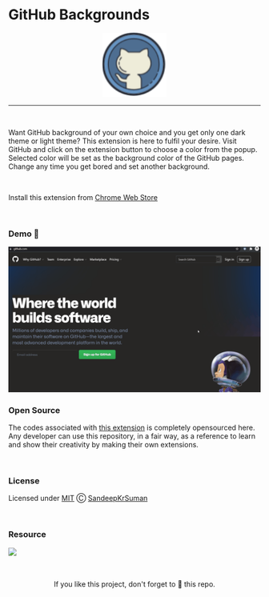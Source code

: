 # GitHub Backgrounds

<p align="center"><a href="https://chrome.google.com/webstore/detail/github-backgrounds/kcakmemiefdpolknlilebmdbbhbgkmfp"><img src="/assets/icon128.png" /></a></p>

---

<br>

<p>Want GitHub background of your own choice and you get only one dark theme or light theme? This extension is here to fulfil your desire. Visit GitHub and click on the extension button to choose a color from the popup. Selected color will be set as the background color of the GitHub pages. Change any time you get bored and set another background.</p>
  
<br>
  
Install this extension from [Chrome Web Store](https://chrome.google.com/webstore/detail/github-backgrounds/kcakmemiefdpolknlilebmdbbhbgkmfp)  
  
<br>

### Demo 🎥

![](/assets/demo.gif)

### Open Source

The codes associated with [this extension](https://chrome.google.com/webstore/detail/github-backgrounds/kcakmemiefdpolknlilebmdbbhbgkmfp) is completely opensourced here. Any developer can use this repository, in a fair way, as a reference to learn and show their creativity by making their own extensions.

<br>

### License

Licensed under [MIT](LICENSE) Ⓒ [SandeepKrSuman](https://github.com/SandeepKrSuman)

<br>

### Resource

[![](https://img.shields.io/badge/-Chrome%20Extensions-64C9CF?style=for-the-badge)](https://github.com/SandeepKrSuman/chrome-extensions)

<br>

<p align="center">If you like this project, don't forget to 🌟 this repo.</p>
